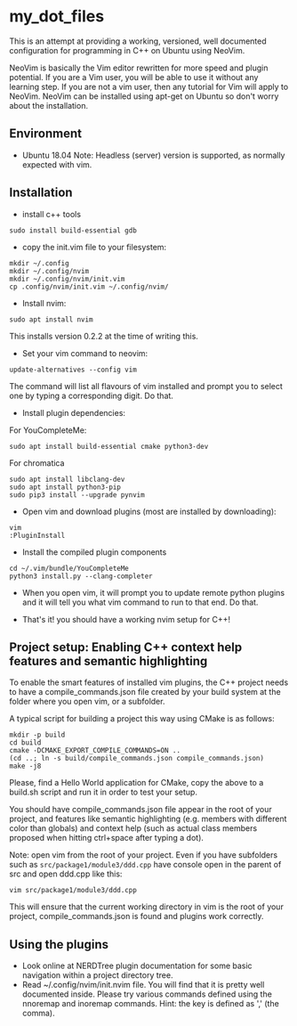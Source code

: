 # my_dot_files

This is an attempt at providing a working, versioned, well documented configuration for programming in C++ on Ubuntu using NeoVim.

NeoVim is basically the Vim editor rewritten for more speed and plugin potential. If you are a Vim user, you will be able to use it without any learning step. If you are not a vim user, then any tutorial for Vim will apply to NeoVim.
NeoVim can be installed using apt-get on Ubuntu so don't worry about the installation.

## Environment

* Ubuntu 18.04 
Note: Headless (server) version is supported, as normally expected with vim.

## Installation

* install c++ tools
```
sudo install build-essential gdb 
```

* copy the init.vim file to your filesystem:
```
mkdir ~/.config
mkdir ~/.config/nvim
mkdir ~/.config/nvim/init.vim
cp .config/nvim/init.vim ~/.config/nvim/
```

* Install nvim:
```
sudo apt install nvim
```
This installs version 0.2.2 at the time of writing this.

* Set your vim command to neovim:
```
update-alternatives --config vim
```
The command will list all flavours of vim installed and prompt you to select one by typing a corresponding digit. Do that.

* Install plugin dependencies:

For YouCompleteMe:
```
sudo apt install build-essential cmake python3-dev
```
For chromatica
```
sudo apt install libclang-dev
sudo apt install python3-pip
sudo pip3 install --upgrade pynvim
```
* Open vim and download plugins (most are installed by downloading):
```
vim
:PluginInstall
```

* Install the compiled plugin components
```
cd ~/.vim/bundle/YouCompleteMe
python3 install.py --clang-completer
```

* When you open vim, it will prompt you to update remote python plugins and it will tell you what vim command to run to that end. Do that.


* That's it! you should have a working nvim setup for C++!

## Project setup: Enabling C++ context help features and semantic highlighting

To enable the smart features of installed vim plugins, the C++ project
needs to have a compile_commands.json file created by your build system at the folder where you open vim, or a subfolder.

A typical script for building a project this way using CMake is as follows:
```
mkdir -p build
cd build
cmake -DCMAKE_EXPORT_COMPILE_COMMANDS=ON ..
(cd ..; ln -s build/compile_commands.json compile_commands.json)
make -j8
```

Please, find a Hello World application for CMake, copy the above to a build.sh script and run it in order to test your setup.

You should have compile_commands.json file appear in the root of your project, and features like semantic highlighting (e.g. members with different color than globals) and context help (such as actual class members proposed when hitting ctrl+space after typing a dot).

Note: 
open vim from the root of your project.
Even if you have subfolders such as `src/package1/module3/ddd.cpp` have console open in the parent of src and open ddd.cpp like this:
```
vim src/package1/module3/ddd.cpp
```
This will ensure that the current working directory in vim is the root of your project, compile_commands.json is found and plugins work correctly.

## Using the plugins

* Look online at NERDTree plugin documentation for some basic navigation within a project directory tree. 
* Read ~/.config/nvim/init.nvim file. You will find that it is pretty well documented inside. Please try various commands defined using the nnoremap and inoremap commands. Hint: the <leader> key is defined as ',' (the comma).
